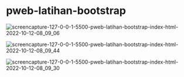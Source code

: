 # pweb-latihan-bootstrap

![screencapture-127-0-0-1-5500-pweb-latihan-bootstrap-index-html-2022-10-12-08_09_06](https://user-images.githubusercontent.com/66405353/195254899-ae2a22e0-450e-4eca-9c5f-b00fa73a0188.png)



![screencapture-127-0-0-1-5500-pweb-latihan-bootstrap-index-html-2022-10-12-08_09_44](https://user-images.githubusercontent.com/66405353/195254906-0f23f873-1879-451e-9d61-41f8bb338c43.png)



![screencapture-127-0-0-1-5500-pweb-latihan-bootstrap-index-html-2022-10-12-08_09_30](https://user-images.githubusercontent.com/66405353/195254918-88dc3084-7cd9-4564-ac7c-af15fb6a60e6.png)
